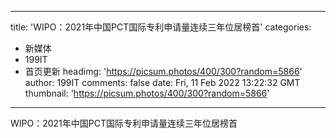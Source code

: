 
---
title: 'WIPO：2021年中国PCT国际专利申请量连续三年位居榜首'
categories: 
 - 新媒体
 - 199IT
 - 首页更新
headimg: 'https://picsum.photos/400/300?random=5866'
author: 199IT
comments: false
date: Fri, 11 Feb 2022 13:22:32 GMT
thumbnail: 'https://picsum.photos/400/300?random=5866'
---

<div>   
WIPO：2021年中国PCT国际专利申请量连续三年位居榜首  
</div>
            